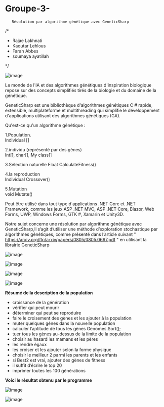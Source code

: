 # Groupe-3-
       Résolution par algorithme génétique avec GeneticSharp
       
       
/* 

* Rajae Lakhnati 
* Kaoutar Lehlous 
* Farah Abbes
* soumaya ayatillah 

*/

![image](https://user-images.githubusercontent.com/75318261/113597157-94494a00-963b-11eb-8b14-3494d47d2537.png)





Le monde de l'IA et des algorithmes génétiques d'inspiration biologique repose sur des concepts simplifiés tirés de la biologie et du domaine de la génétique. 


GeneticSharp est une bibliothèque d'algorithmes génétiques C # rapide, extensible, multiplateforme et multithreading qui simplifie le développement d'applications utilisant des algorithmes génétiques (GA).




Qu'est-ce qu'un algorithme génétique : 

1.Population.                                        
Individual []

2.individu (représenté par des gènes)                
Int[], char[], My class[]

3.Sélection naturelle 
Float CalculateFitness()

4.la reproduction                                    
Individual Crossover()

5.Mutation                                           
void Mutate()

Peut être utilisé dans tout type d'applications .NET Core et .NET Framework, comme les jeux ASP .NET MVC, ASP .NET Core, Blazor, Web Forms, UWP, Windows Forms, GTK #, Xamarin et Unity3D.

Notre sujet concerne une résolution par algorithme génétique avec GeneticSharp,Il s’agit d’utiliser une méthode d’exploration stochastique par algorithmes génétiques, comme présenté dans l’article suivant " https://arxiv.org/ftp/arxiv/papers/0805/0805.0697.pdf " en utilisant la librairie GeneticSharp

![image](https://user-images.githubusercontent.com/75318261/113018756-286d6a00-9181-11eb-9773-729ff0a81bae.png)

![image](https://user-images.githubusercontent.com/75318261/113019094-85692000-9181-11eb-89c2-19e15441d600.png)



![image](https://user-images.githubusercontent.com/75318261/113019187-9b76e080-9181-11eb-9f7b-0e5a5282da9c.png)



![image](https://user-images.githubusercontent.com/75318261/113019236-a7fb3900-9181-11eb-8377-83b848332eab.png)


**Résumé de la description de la population**

* croissance de la génération 
* vérifier qui peut mourir
* déterminer qui peut se reproduire
* faire le croisement des gènes et les ajouter à la population
* muter quelques gènes dans la nouvelle population
* calculer l’aptitude de tous les gènes Genomes.Sort();
* tuer tous les gènes au-dessus de la limite de la population
* choisir au hasard les mamans et les pères
* les rendre égaux
* les croiser et les ajouter selon la forme physique
* choisir le meilleur 2 parmi les parents et les enfants
* si Best2 est vrai, ajouter des gènes de fitness
* il suffit d’écrire le top 20
* imprimer toutes les 100 générations

**Voici le résultat obtenu par le programme**

![image](https://user-images.githubusercontent.com/75318261/113020130-96666100-9182-11eb-8585-aeec9bea70a3.png)

![image](https://user-images.githubusercontent.com/75318261/113021264-b34f6400-9183-11eb-9938-c0dc2fba3295.png)



